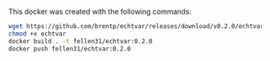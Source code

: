 This docker was created with the following commands:

```bash
wget https://github.com/brentp/echtvar/releases/download/v0.2.0/echtvar
chmod +x echtvar
docker build . -t fellen31/echtvar:0.2.0
docker push fellen31/echtvar:0.2.0
```
